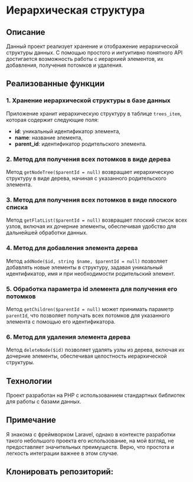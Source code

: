 # Иерархическая структура

## Описание

Данный проект реализует хранение и отображение иерархической структуры данных. С помощью простого и интуитивно понятного API достигается возможность работы с иерархией элементов, их добавления, получения потомков и удаления.

## Реализованные функции

### 1. Хранение иерархической структуры в базе данных
Приложение хранит иерархическую структуру в таблице `trees_item`, которая содержит следующие поля:
- **id**: уникальный идентификатор элемента,
- **name**: название элемента,
- **parent_id**: идентификатор родительского элемента.

### 2. Метод для получения всех потомков в виде дерева
Метод `getNodeTree($parentId = null)` возвращает иерархическую структуру в виде дерева, начиная с указанного родительского элемента.

### 3. Метод для получения всех потомков в виде плоского списка
Метод `getFlatList($parentId = null)` возвращает плоский список всех узлов, включая их дочерние элементы, обеспечивая удобство для дальнейшей обработки данных.

### 4. Метод для добавления элемента дерева
Метод `addNode($id, string $name, $parentId = null)` позволяет добавлять новые элементы в структуру, задавая уникальный идентификатор, имя и при необходимости родительский элемент.

### 5. Обработка параметра id элемента для получения его потомков
Метод `getChildren($parentId = null)` может принимать параметр `parentId`, что позволяет получать всех потомков для указанного элемента с помощью его идентификатора.

### 6. Метод для удаления элемента дерева
Метод `deleteNode($id)` позволяет удалять узлы из дерева, включая их дочерние элементы, обеспечивая целостность иерархической структуры.

## Технологии
Проект разработан на PHP с использованием стандартных библиотек для работы с базами данных.

## Примечание
Я знакома с фреймворком Laravel, однако в контексте разработки такого небольшого проекта его использование, на мой взгляд, не предоставляет значительных преимуществ. Верю, что простота и легкость интеграции важнее в этом случае.

## Клонировать репозиторий:
